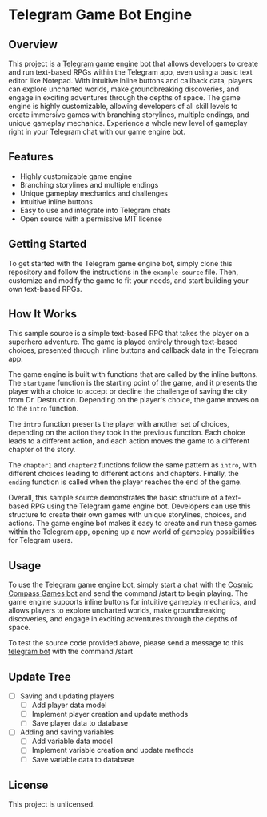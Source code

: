 # Telegram Game Bot Engine

## Overview

This project is a [Telegram](https://telegram.org/) game engine bot that allows developers to create and run text-based RPGs within the Telegram app, even using a basic text editor like Notepad. With intuitive inline buttons and callback data, players can explore uncharted worlds, make groundbreaking discoveries, and engage in exciting adventures through the depths of space. The game engine is highly customizable, allowing developers of all skill levels to create immersive games with branching storylines, multiple endings, and unique gameplay mechanics. Experience a whole new level of gameplay right in your Telegram chat with our game engine bot.

## Features

- Highly customizable game engine
- Branching storylines and multiple endings
- Unique gameplay mechanics and challenges
- Intuitive inline buttons
- Easy to use and integrate into Telegram chats
- Open source with a permissive MIT license

## Getting Started

To get started with the Telegram game engine bot, simply clone this repository and follow the instructions in the `example-source` file. Then, customize and modify the game to fit your needs, and start building your own text-based RPGs.

## How It Works

This sample source is a simple text-based RPG that takes the player on a superhero adventure. The game is played entirely through text-based choices, presented through inline buttons and callback data in the Telegram app. 

The game engine is built with functions that are called by the inline buttons. The `startgame` function is the starting point of the game, and it presents the player with a choice to accept or decline the challenge of saving the city from Dr. Destruction. Depending on the player's choice, the game moves on to the `intro` function. 

The `intro` function presents the player with another set of choices, depending on the action they took in the previous function. Each choice leads to a different action, and each action moves the game to a different chapter of the story. 

The `chapter1` and `chapter2` functions follow the same pattern as `intro`, with different choices leading to different actions and chapters. Finally, the `ending` function is called when the player reaches the end of the game. 

Overall, this sample source demonstrates the basic structure of a text-based RPG using the Telegram game engine bot. Developers can use this structure to create their own games with unique storylines, choices, and actions. The game engine bot makes it easy to create and run these games within the Telegram app, opening up a new world of gameplay possibilities for Telegram users.

## Usage

To use the Telegram game engine bot, simply start a chat with the [Cosmic Compass Games bot](https://t.me/CosmicCompassGamesHelperBot) and send the command /start to begin playing. The game engine supports inline buttons for intuitive gameplay mechanics, and allows players to explore uncharted worlds, make groundbreaking discoveries, and engage in exciting adventures through the depths of space.

To test the source code provided above, please send a message to this [telegram bot](https://t.me/TestGameStarsBot) with the command /start

## Update Tree

- [ ] Saving and updating players
    - [ ] Add player data model
    - [ ] Implement player creation and update methods
    - [ ] Save player data to database
- [ ] Adding and saving variables
    - [ ] Add variable data model
    - [ ] Implement variable creation and update methods
    - [ ] Save variable data to database

## License
This project is unlicensed.
